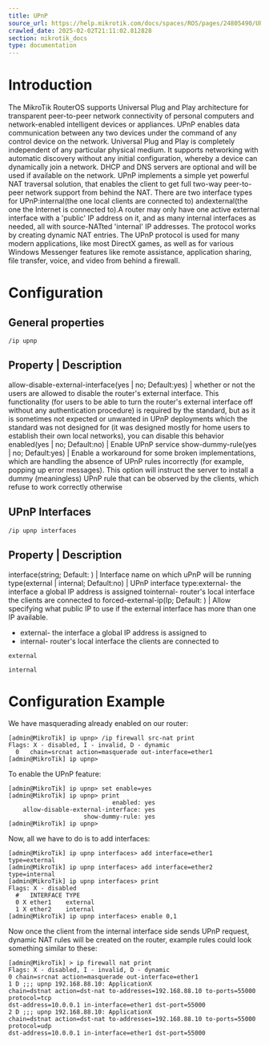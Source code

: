 ```yaml
---
title: UPnP
source_url: https://help.mikrotik.com/docs/spaces/ROS/pages/24805490/UPnP,
crawled_date: 2025-02-02T21:11:02.812828
section: mikrotik_docs
type: documentation
---
```


# Introduction
The MikroTik RouterOS supports Universal Plug and Play architecture for transparent peer-to-peer network connectivity of personal computers and network-enabled intelligent devices or appliances.
UPnP enables data communication between any two devices under the command of any control device on the network. Universal Plug and Play is completely independent of any particular physical medium. It supports networking with automatic discovery without any initial configuration, whereby a device can dynamically join a network. DHCP and DNS servers are optional and will be used if available on the network. UPnP implements a simple yet powerful NAT traversal solution, that enables the client to get full two-way peer-to-peer network support from behind the NAT.
There are two interface types for UPnP:internal(the one local clients are connected to) andexternal(the one the Internet is connected to).A router may only have one active external interface with a 'public' IP address on it, and as many internal interfaces as needed, all with source-NATted 'internal' IP addresses. The protocol works by creating dynamic NAT entries.
The UPnP protocol is used for many modern applications, like most DirectX games, as well as for various Windows Messenger features like remote assistance, application sharing, file transfer, voice, and video from behind a firewall.
# Configuration
## General properties
```
/ip upnp
```
Property | Description
----------------------
allow-disable-external-interface(yes | no; Default:yes) | whether or not the users are allowed to disable the router's external interface. This functionality (for users to be able to turn the router's external interface off without any authentication procedure) is required by the standard, but as it is sometimes not expected or unwanted in UPnP deployments which the standard was not designed for (it was designed mostly for home users to establish their own local networks), you can disable this behavior
enabled(yes | no; Default:no) | Enable UPnP service
show-dummy-rule(yes | no; Default:yes) | Enable a workaround for some broken implementations, which are handling the absence of UPnP rules incorrectly (for example, popping up error messages). This option will instruct the server to install a dummy (meaningless) UPnP rule that can be observed by the clients, which refuse to work correctly otherwise
## UPnP Interfaces
```
/ip upnp interfaces
```
Property | Description
----------------------
interface(string; Default: ) | Interface name on which uPnP will be running
type(external | internal; Default:no) | UPnP interface type:external- the interface a global IP address is assigned tointernal- router's local interface the clients are connected to
forced-external-ip(Ip; Default: ) | Allow specifying what public IP to use if the external interface has more than one IP available.
* external- the interface a global IP address is assigned to
* internal- router's local interface the clients are connected to
```
external
```
```
internal
```
# Configuration Example
We have masquerading already enabled on our router:
```
[admin@MikroTik] ip upnp> /ip firewall src-nat print
Flags: X - disabled, I - invalid, D - dynamic
  0   chain=srcnat action=masquerade out-interface=ether1
[admin@MikroTik] ip upnp>
```
To enable the UPnP feature:
```
[admin@MikroTik] ip upnp> set enable=yes
[admin@MikroTik] ip upnp> print
                             enabled: yes
    allow-disable-external-interface: yes
                     show-dummy-rule: yes
[admin@MikroTik] ip upnp>
```
Now, all we have to do is to add interfaces:
```
[admin@MikroTik] ip upnp interfaces> add interface=ether1 type=external
[admin@MikroTik] ip upnp interfaces> add interface=ether2 type=internal
[admin@MikroTik] ip upnp interfaces> print
Flags: X - disabled
  #   INTERFACE TYPE
  0 X ether1    external
  1 X ether2    internal
[admin@MikroTik] ip upnp interfaces> enable 0,1
```
Now once the client from the internal interface side sends UPnP request, dynamic NAT rules will be created on the router, example rules could look something similar to these:
```
[admin@MikroTik] > ip firewall nat print 
Flags: X - disabled, I - invalid, D - dynamic 
0 chain=srcnat action=masquerade out-interface=ether1
1 D ;;; upnp 192.168.88.10: ApplicationX
chain=dstnat action=dst-nat to-addresses=192.168.88.10 to-ports=55000 protocol=tcp 
dst-address=10.0.0.1 in-interface=ether1 dst-port=55000
2 D ;;; upnp 192.168.88.10: ApplicationX
chain=dstnat action=dst-nat to-addresses=192.168.88.10 to-ports=55000 protocol=udp 
dst-address=10.0.0.1 in-interface=ether1 dst-port=55000
```